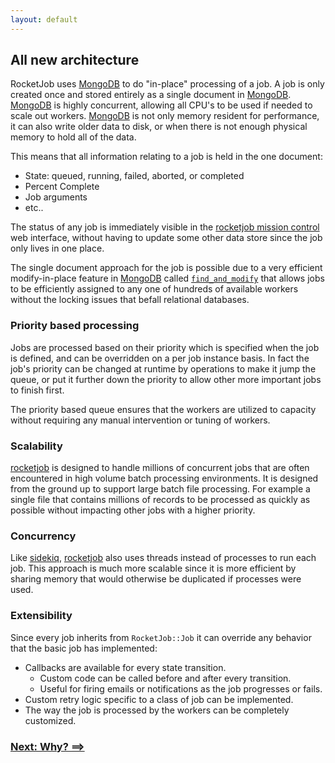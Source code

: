 ```yaml
---
layout: default
---
```


## All new architecture

RocketJob uses [MongoDB][6] to do "in-place" processing of a job. A job is only created
once and stored entirely as a single document in [MongoDB][6]. [MongoDB][6] is highly concurrent,
allowing all CPU's to be used if needed to scale out workers. [MongoDB][6] is not
only memory resident for performance, it can also write older data to disk, or
when there is not enough physical memory to hold all of the data.

This means that all information relating to a job is held in the one document:

* State: queued, running, failed, aborted, or completed
* Percent Complete
* Job arguments
* etc..

The status of any job is immediately visible in the [rocketjob mission control][1] web
interface, without having to update some other data store since the job only lives
in one place.

The single document approach for the job is possible due to a very efficient
modify-in-place feature in [MongoDB][6] called [`find_and_modify`](http://docs.mongodb.org/manual/reference/command/findAndModify/)
that allows jobs to be efficiently assigned to any one of hundreds of available
workers without the locking issues that befall relational databases.

### Priority based processing

Jobs are processed based on their priority which is specified when the job is defined,
and can be overridden on a per job instance basis. In fact the job's priority can be
changed at runtime by operations to make it jump the queue, or put it further down
the priority to allow other more important jobs to finish first.

The priority based queue ensures that the workers are utilized to capacity
without requiring any manual intervention or tuning of workers.

### Scalability

[rocketjob][0] is designed to handle millions of concurrent jobs that are often
encountered in high volume batch processing environments.
It is designed from the ground up to support large batch file processing.
For example a single file that contains millions of records to be processed
as quickly as possible without impacting other jobs with a higher priority.

### Concurrency

Like [sidekiq][3], [rocketjob][0] also uses threads instead of processes to run each
job. This approach is much more scalable since it is more efficient by sharing
memory that would otherwise be duplicated if processes were used.

### Extensibility

Since every job inherits from `RocketJob::Job` it can override any behavior that
the basic job has implemented:

* Callbacks are available for every state transition.
  * Custom code can be called before and after every transition.
  * Useful for firing emails or notifications as the job progresses or fails.
* Custom retry logic specific to a class of job can be implemented.
* The way the job is processed by the workers can be completely customized.

### [Next: Why? ==>](why.html)

[0]: http://rocketjob.io
[1]: https://github.com/rocketjob/rocketjob_mission_control
[2]: https://github.com/resque/resque
[3]: https://github.com/mperham/sidekiq
[4]: http://sidekiq.org/pro/
[5]: http://redis.io
[6]: http://mongodb.org/
[7]: https://github.com/collectiveidea/delayed_job/
